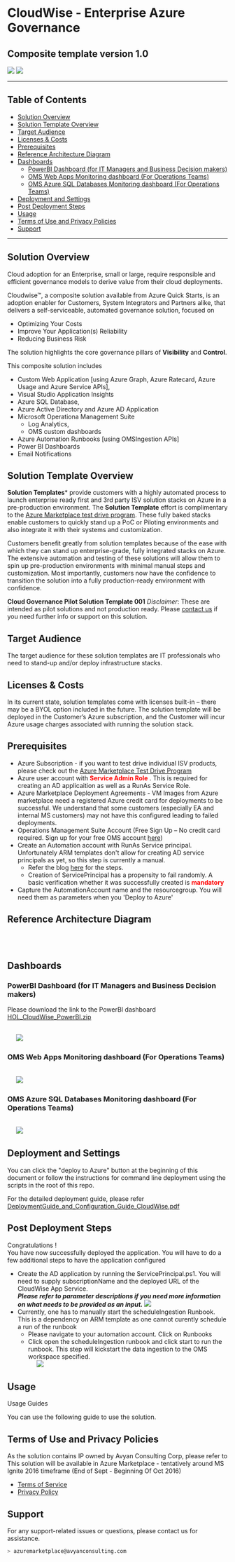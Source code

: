 <h1> CloudWise - Enterprise Azure Governance  </h1>
<h2>Composite template version 1.0</h2>

<a href="https://portal.azure.com/#create/Microsoft.Template/uri/https%3A%2F%2Fraw.githubusercontent.com%2FAvyanConsultingCorp%2Fazure-quickstart-templates%2Fmaster%2Fazure-governance-cloudwise%2Fazuredeploy.json" target="_blank"><img src="http://azuredeploy.net/deploybutton.png"/></a>
<a href="http://armviz.io/#/?load=https%3A%2F%2Fraw.githubusercontent.com%2FAvyanConsultingCorp%2Fazure-quickstart-templates%2Fmaster%2Fazure-governance-cloudwise%2Fazuredeploy.json" target="_blank"> <img src="http://armviz.io/visualizebutton.png"/></a>

----------
<h2> Table of Contents </h2>

<!-- TOC -->

- [Solution Overview](#solution-overview)
- [Solution Template Overview](#solution-template-overview)
- [Target Audience](#target-audience)
- [Licenses & Costs](#licenses-costs)
- [Prerequisites](#prerequisites)
- [Reference Architecture Diagram](#reference-architecture-diagram)
- [Dashboards](#dashboards)
    - [PowerBI Dashboard (for IT Managers and Business Decision makers)](#powerbi-dashboard-for-it-managers-and-business-decision-makers)
    - [OMS Web Apps Monitoring dashboard (For Operations Teams)](#oms-web-apps-monitoring-dashboard-for-operations-teams)
    - [OMS Azure SQL Databases Monitoring dashboard (For Operations Teams)](#oms-azure-sql-databases-monitoring-dashboard-for-operations-teams)
- [Deployment and Settings](#deployment-and-settings)
- [Post Deployment Steps](#post-deployment-steps)
- [Usage](#usage)
- [Terms of Use and Privacy Policies](#terms-of-use-and-privacy-policies)
- [Support](#support)

<!-- /TOC -->


----------

## Solution Overview
Cloud adoption for an Enterprise, small or large, require responsible and efficient governance models to derive value from their cloud deployments.

Cloudwise™, a composite solution available from Azure Quick Starts, is an adoption enabler for Customers, System Integrators and Partners alike, that delivers a self-serviceable, automated governance solution, focused on 

* Optimizing Your Costs
* Improve Your Application(s) Reliability 
* Reducing Business Risk 

The solution highlights the core governance pillars of **Visibility** and **Control**.

This composite solution includes 

 - Custom Web Application [using Azure Graph, Azure Ratecard, Azure Usage and Azure Service APIs],
 - Visual Studio Application Insights 
 - Azure SQL Database, 
 - Azure Active Directory and Azure AD Application  
 - Microsoft Operationa Management Suite
    - Log Analytics,
    - OMS custom dashboards 
 - Azure Automation Runbooks [using OMSIngestion APIs]
 - Power BI Dashboards
 - Email Notifications 

## Solution Template Overview  

**Solution Templates*** provide customers with a highly automated process to launch enterprise ready first and 3rd party ISV solution stacks on Azure in a pre-production environment. The **Solution Template** effort is complimentary to the [Azure Marketplace test drive program](https://azure.microsoft.com/en-us/marketplace/test-drives/). These fully baked stacks enable customers to quickly stand up a PoC or Piloting environments and also integrate it with their systems and customization.

Customers benefit greatly from solution templates because of the ease with which they can stand up enterprise-grade, fully integrated stacks on Azure. The extensive automation and testing of these solutions will allow them to spin up pre-production environments with minimal manual steps and customization.  Most importantly, customers now have the confidence to transition the solution into a fully production-ready environment with confidence.

**Cloud Governance Pilot Solution Template 001** 
*Disclaimer*: These are intended as pilot solutions and not production ready.
Please [contact us](mailto:azuremarketplace@avyanconsulting.com) if you need further info or support on this solution.


<a name="overview"></a>
## Target Audience
The target audience for these solution templates are IT professionals who need to stand-up and/or deploy infrastructure stacks.

## Licenses & Costs
In its current state, solution templates come with licenses built-in – there may be a BYOL option included in the future. The solution template will be deployed in the Customer’s Azure subscription, and the Customer will incur Azure usage charges associated with running the solution stack.


<a name="prereqs"></a>
## Prerequisites
* Azure Subscription - if you want to test drive individual ISV products, please check out the [Azure Marketplace Test Drive Program ](https://azure.microsoft.com/en-us/marketplace/test-drives/)
* Azure user account with <span style="color:red;"> **Service Admin Role** </span>. This is required for creating an AD applicaition as well as a RunAs Service Role.
* Azure Marketplace Deployment Agreements - VM Images from Azure marketplace need a registered Azure credit card for deployments to be successful. We understand that some customers (especially EA and internal MS customers) may not have this configured leading to failed deployments.   
* Operations Management Suite Account (Free Sign Up – No credit card required. Sign up for your free OMS account [here](https://www.microsoft.com/en-us/cloud-platform/operations-management-suite))
* Create an Automation account with RunAs Service principal. Unfortunately ARM templates don't allow for creating AD service principals as yet, so this step is currently a manual.
    * Refer the blog [here](https://azure.microsoft.com/en-us/documentation/articles/automation-sec-configure-azure-runas-account/) for the steps.
    * Creation of ServicePrincipal has a propensity to fail randomly. A basic verification whether it was successfully created is <span style="color:red;"> **mandatory** </span>
* Capture the AutomationAccount name and the resourcegroup. You will need them as parameters when you 'Deploy to Azure'
 

## Reference Architecture Diagram
<br/> &nbsp;&nbsp;&nbsp;&nbsp; ![[](images/CloudWiseArchitecture.png)](images/CloudWiseArchitecture.png)

## Dashboards

### PowerBI Dashboard (for IT Managers and Business Decision makers)
Please download the link to the PowerBI dashboard
[HOL_CloudWise_PowerBI.zip](images/HOL_CloudWise_PowerBI.zip)

<br/> &nbsp;&nbsp;&nbsp;&nbsp; ![](images/CloudWise_PowerBI_Dashboard.png)


### OMS Web Apps Monitoring dashboard (For Operations Teams)
<br/> &nbsp;&nbsp;&nbsp;&nbsp; ![](images/WebAppPaaS.png)

### OMS Azure SQL Databases Monitoring dashboard (For Operations Teams)
<br/> &nbsp;&nbsp;&nbsp;&nbsp; ![](images/SQLAzurePaaS.png)



## Deployment and Settings
You can click the "deploy to Azure" button at the beginning of this document or follow the instructions for command line deployment using the scripts in the root of this repo.

For the detailed deployment guide, please refer [DeploymentGuide_and_Configuration_Guide_CloudWise.pdf](images/DeploymentGuide_and_Configuration_Guide_CloudWise.pdf)

## Post Deployment Steps
Congratulations ! <br />
You have now successfully deployed the application. You will have to do a few additional steps to have the application configured <br />

* Create the AD application by running the ServicePrincipal.ps1. You will need to supply subscriptionName and the deployed URL of the CloudWise App Service. <br />
    ***Please refer to parameter descriptions if you need more information on what needs to be provided as an input.***
    ![](images/CreateADApp.png)
* Currently, one has to manually start the scheduleIngestion Runbook. This is a dependency on ARM template as one cannot curently schedule a run of the runbook  
    * Please navigate to your automation account. Click on Runbooks
    * Click open the scheduleIngestion runbook and click start to run the runbook. This step will kickstart the data ingestion to the OMS workspace specified.
    <br/> &nbsp;&nbsp;&nbsp;&nbsp; ![](images/StartIngestionRunbook.png)




## Usage

Usage Guides

You can use the following guide to use the solution.

<guide link goes here>

## Terms of Use and Privacy Policies
As the solution contains IP owned by Avyan Consulting Corp, please refer to
This solution will be available in Azure Marketplace - tentatively around MS Ignite 2016 timeframe (End of Sept - Beginning Of Oct 2016)  
* [Terms of Service](termsofuse/CloudWise_Terms_Of_Service.pdf)
* [Privacy Policy](termsofuse/CloudWise_Privacy_Policy.pdf)

## Support
For any support-related issues or questions, please contact us for assistance.
```sh
> azuremarketplace@avyanconsulting.com 
```
